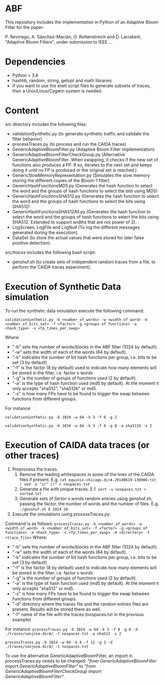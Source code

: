 # ABF

This repository includes the implementation in Python of an Adaptive Bloom Filter for the paper:

P. Reviriego, A. Sánchez-Macián, O. Rottenstreich and D. Larrabeiti, "Adaptive Bloom Filters", under submission to IEEE ...

# Dependencies
- Python > 3.6
- hashlib, random, string, getopt and math libraries
- If you want to use the shell script files to generate subsets of traces, then a Unix/Linux/Cygwin system is needed.

# Content
*src* directory includes the following files:
- validationSynthetic.py (to generate synthetic traffic and validate the filter behavior)
- processTraces.py (to process and run the CAIDA traces)
- GenericAdaptiveBloomFilter.py (Adaptive Bloom Filter implementation)
- GenericAdaptiveBloomFilterCheckGroup.py (Alternative GenericAdaptiveBloomFilter. When swapping, it checks if the new set of functions also produces a FP. If so, iterates to the next set and keeps doing it until no FP is produced or the original set is reached.)
- GenericSlowMemoryRepresentation.py (Simulates the slow memory storing the different copies of the Bloom-1 filter)
- GenericHashFunctionsMD5.py (Generates the hash function to select the word and the groups of hash functions to select the bits using MD5)
- GenericHashFunctionsSHA512.py (Generates the hash function to select the word and the groups of hash functions to select the bits using SHA512)
- GenericHashFunctionsSHA512All.py (Generates the hash function to select the word and the groups of hash functions to select the bits using SHA512. Extended to support widths that are not power of 2).
- LogScreen, LogFile and LogNull (To log the different messages generated during the execution).
- DataSet (to store the actual values that were stored for later false positive detection).

*src/traces* includes the following bash script:
- genshuf.sh (to create sets of independent random traces from a file, to perform the CAIDA traces experiment).

# Execution of Synthetic Data simulation
To run the synthetic data simulation execute the following command:

`validationSynthetic.py -b <number_of_words> -w <width_of_word> -k <number_of_bits_set> -f <factor> -g <groups of functions> -a <hash_type> -s <fp_times_per_swap>`

Where:
* "-b" sets the number of words/blocks in the ABF filter (1024 by default).
* "-w" sets the width of each of the words (64 by default).
* "-k" indicates the number of bit hash functions per group, i.e. bits to be set (3 by default)
* "-f" is the factor (8 by default) used to indicate how many elements will be stored in the filter, i.e. factor x words
* "-g" is the number of groups of functions used (2 by default).
* "-a" is the type of hash function used (md5 by default). At the moment it only accepts "sha512", "sha512b" or md5.
* "-s" is how many FPs have to be found to trigger the swap between functions from different groups.

For instance:

`validationSynthetic.py -b 1024 -w 64 -k 3 -f 8 -g 2`

`validationSynthetic.py -b 1024 -w 64 -k 3 -f 8 -g 8 -a sha512b -s 2`

# Execution of CAIDA data traces (or other traces)
1. Preprocess the traces.
    1. Remove the leading whitespaces in some of the lines of the CAIDA files if present. E.g. `cat equinix-chicago.dirA.20140619-130900.txt | sed -e "s/^ //" > nospaces.txt`
    1. Generate a file with unique traces. E.f. `sort -u nospaces.txt > sorted.txt`
    1. Generate sets of *factor x words* random entries using genshuf.sh, passing the factor, the number of words and the number of files. E.g. `./genshuf.sh 8 1024 10`
1. Execute the simulations using *processTraces.py*.

Command is as follows:
`processTraces.py -b <number_of_words> -w <width_of_word> -k <number_of_bits_set> -f <factor> -g <groups of functions> -a <hash_type> -s <fp_times_per_swap> -d <directory> -t <trace_file>`
Where:
* "-b" sets the number of words/blocks in the ABF filter (1024 by default).
* "-w" sets the width of each of the words (64 by default).
* "-k" indicates the number of bit hash functions per group, i.e. bits to be set (3 by default)
* "-f" is the factor (8 by default) used to indicate how many elements will be stored in the filter, i.e. factor x words
* "-g" is the number of groups of functions used (2 by default).
* "-a" is the type of hash function used (md5 by default). At the moment it only accepts "sha512" or md5.
* "-s" is how many FPs have to be found to trigger the swap between functions from different groups.
* "-d" directory where the traces file and the random entries files are present. Results will be stored there as well.
* "-f" name of the file with the traces (nospaces.txt in the previous example) 

For instance:
`processTraces.py -b 1024 -w 64 -k 3 -f 8 -g 8 -d ./traces/sanjose.dirA/ -t nospaces.txt -a sha512 -s 2`

`processTraces.py -b 1024 -w 64 -k 6 -f 12 -g 2 -d ./traces/sanjose.dirA/ -t nospaces.txt`

To use the alternative GenericAdaptiveBloomFilter, an import in processTraces.py needs to be changed: *"from GenericAdaptiveBloomFilter import GenericAdaptiveBloomFilter"* to *"from GenericAdaptiveBloomFilterCheckGroup import GenericAdaptiveBloomFilter"*.
